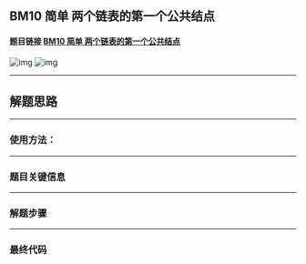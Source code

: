 ## BM10 简单 两个链表的第一个公共结点

#### 题目链接 [BM10 简单 两个链表的第一个公共结点](https://www.nowcoder.com/practice/6ab1d9a29e88450685099d45c9e31e46?tpId=295&tqId=23257&ru=/exam/oj&qru=/ta/format-top101/question-ranking&sourceUrl=%2Fexam%2Foj%3Fpage%3D1%26tab%3D%25E7%25AE%2597%25E6%25B3%2595%25E7%25AF%2587%26topicId%3D295)

![img](https://i.ibb.co/qgn37zQ/ffa0082e4d431c06d1929d257ed3db9.png)
![img](https://i.ibb.co/HTJY3hG/1e2c5f69649d0c361bfb4516d8bb863.png)

---
## 解题思路
---
### 使用方法：
---
### 题目关键信息



---
### 解题步骤
---

### 最终代码
```

```